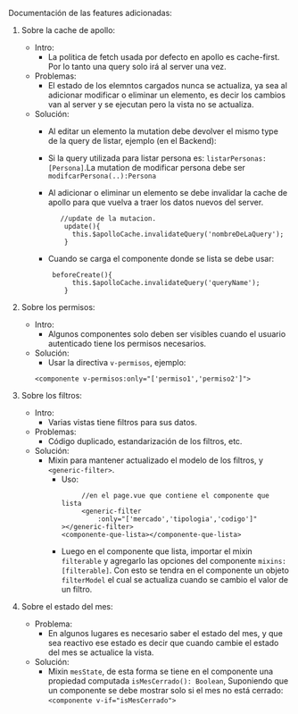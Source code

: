 Documentación de las features adicionadas:
1. Sobre la cache de apollo:
   * Intro:
     * La politica de fetch usada por defecto en apollo es cache-first.
         Por lo tanto una query solo irá al server una vez.
   * Problemas:
     * El estado de los elemntos cargados nunca se actualiza,
    ya sea al adicionar modificar o eliminar un elemento, es decir los cambios van al server y se ejecutan pero la vista no se actualiza.
   * Solución:
     * Al editar un elemento la mutation debe devolver el mismo type de la query de listar, ejemplo (en el Backend):
     * Si la query utilizada para listar persona es: `listarPersonas:[Persona]`.La mutation de modificar persona debe ser
         `modifcarPersona(..):Persona`
     * Al adicionar o eliminar un elemento se debe invalidar la cache
    de apollo para que vuelva a traer los datos nuevos del server.
       ```
          //update de la mutacion.
           update(){
             this.$apolloCache.invalidateQuery('nombreDeLaQuery');
           }
       ```

     * Cuando se carga el componente donde se lista se debe usar:

        ```
         beforeCreate(){
              this.$apolloCache.invalidateQuery('queryName');
            }
        ```

2. Sobre los permisos:
   * Intro:
     * Algunos componentes solo deben ser visibles cuando el usuario
      autenticado tiene los permisos necesarios.
   * Solución:
     * Usar la directiva `v-permisos`, ejemplo:
     ```
     <componente v-permisos:only="['permiso1','permiso2']">
     ```
3. Sobre los filtros:
   * Intro:
     * Varias vistas tiene filtros para sus datos.
   * Problemas:
     * Código duplicado, estandarización de los filtros, etc.
   * Solución:
     * Mixin para mantener actualizado el modelo de los filtros, y `<generic-filter>`.
       * Uso:
           ```
                //en el page.vue que contiene el componente que lista
                <generic-filter
                    :only="['mercado','tipologia','codigo']"
           ></generic-filter>
           <componente-que-lista></componente-que-lista>
            ```
       * Luego en el componente que lista, importar el mixin `filterable` y
        agregarlo las opciones del componente `mixins:[filterable]`.
        Con esto se tendra en el componente un objeto `filterModel` el
        cual se actualiza cuando se cambio el valor de un filtro.
4. Sobre el estado del mes:
   * Problema:
     * En algunos lugares es necesario saber el estado del mes, y que sea reactivo
     ese estado es decir que cuando cambie el estado del mes se actualice la vista.
   * Solución:
     * Mixin `mesState`, de esta forma se tiene en el componente una propiedad computada
       `isMesCerrado(): Boolean`, Suponiendo que un componente se debe mostrar solo si el mes no está cerrado:
            `<componente v-if="isMesCerrado">`
